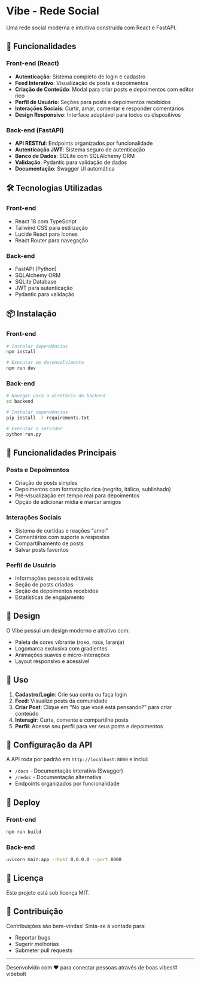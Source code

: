 # Vibe - Rede Social

Uma rede social moderna e intuitiva construída com React e FastAPI.

## 🚀 Funcionalidades

### Front-end (React)
- **Autenticação**: Sistema completo de login e cadastro
- **Feed Interativo**: Visualização de posts e depoimentos
- **Criação de Conteúdo**: Modal para criar posts e depoimentos com editor rico
- **Perfil de Usuário**: Seções para posts e depoimentos recebidos
- **Interações Sociais**: Curtir, amar, comentar e responder comentários
- **Design Responsivo**: Interface adaptável para todos os dispositivos

### Back-end (FastAPI)
- **API RESTful**: Endpoints organizados por funcionalidade
- **Autenticação JWT**: Sistema seguro de autenticação
- **Banco de Dados**: SQLite com SQLAlchemy ORM
- **Validação**: Pydantic para validação de dados
- **Documentação**: Swagger UI automática

## 🛠️ Tecnologias Utilizadas

### Front-end
- React 18 com TypeScript
- Tailwind CSS para estilização
- Lucide React para ícones
- React Router para navegação

### Back-end
- FastAPI (Python)
- SQLAlchemy ORM
- SQLite Database
- JWT para autenticação
- Pydantic para validação

## 📦 Instalação

### Front-end
```bash
# Instalar dependências
npm install

# Executar em desenvolvimento
npm run dev
```

### Back-end
```bash
# Navegar para o diretório do backend
cd backend

# Instalar dependências
pip install -r requirements.txt

# Executar o servidor
python run.py
```

## 🌟 Funcionalidades Principais

### Posts e Depoimentos
- Criação de posts simples
- Depoimentos com formatação rica (negrito, itálico, sublinhado)
- Pré-visualização em tempo real para depoimentos
- Opção de adicionar mídia e marcar amigos

### Interações Sociais
- Sistema de curtidas e reações "amei"
- Comentários com suporte a respostas
- Compartilhamento de posts
- Salvar posts favoritos

### Perfil de Usuário
- Informações pessoais editáveis
- Seção de posts criados
- Seção de depoimentos recebidos
- Estatísticas de engajamento

## 🎨 Design

O Vibe possui um design moderno e atrativo com:
- Paleta de cores vibrante (roxo, rosa, laranja)
- Logomarca exclusiva com gradientes
- Animações suaves e micro-interações
- Layout responsivo e acessível

## 📱 Uso

1. **Cadastro/Login**: Crie sua conta ou faça login
2. **Feed**: Visualize posts da comunidade
3. **Criar Post**: Clique em "No que você está pensando?" para criar conteúdo
4. **Interagir**: Curta, comente e compartilhe posts
5. **Perfil**: Acesse seu perfil para ver seus posts e depoimentos

## 🔧 Configuração da API

A API roda por padrão em `http://localhost:8000` e inclui:
- `/docs` - Documentação interativa (Swagger)
- `/redoc` - Documentação alternativa
- Endpoints organizados por funcionalidade

## 🚀 Deploy

### Front-end
```bash
npm run build
```

### Back-end
```bash
uvicorn main:app --host 0.0.0.0 --port 8000
```

## 📄 Licença

Este projeto está sob licença MIT.

## 👥 Contribuição

Contribuições são bem-vindas! Sinta-se à vontade para:
- Reportar bugs
- Sugerir melhorias
- Submeter pull requests

---

Desenvolvido com ❤️ para conectar pessoas através de boas vibes!#   v i b e b o l t  
 